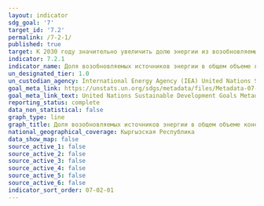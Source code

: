 ```yaml
---
layout: indicator
sdg_goal: '7'
target_id: '7.2'
permalink: /7-2-1/
published: true
target: К 2030 году значительно увеличить долю энергии из возобновляемых источников в мировом энергетическом балансе
indicator: 7.2.1
indicator_name: Доля возобновляемых источников энергии в общем объеме конечного энергопотребления
un_designated_tier: 1.0
un_custodian_agency: International Energy Agency (IEA) United Nations Statistics Division (UNSD) United Nations' inter-agency mechanism on energy (UN Energy) and the SE4ALL Global Tracking Framework Consortium
goal_meta_link: https://unstats.un.org/sdgs/metadata/files/Metadata-07-02-01.pdf
goal_meta_link_text: United Nations Sustainable Development Goals Metadata (PDF 216 KB)
reporting_status: complete
data_non_statistical: false
graph_type: line
graph_title: Доля возобновляемых источников энергии в общем объеме конечного энергопотребления
national_geographical_coverage: Кыргызская Республика
data_show_map: false
source_active_1: false
source_active_2: false
source_active_3: false
source_active_4: false
source_active_5: false
source_active_6: false
indicator_sort_order: 07-02-01
---
```

